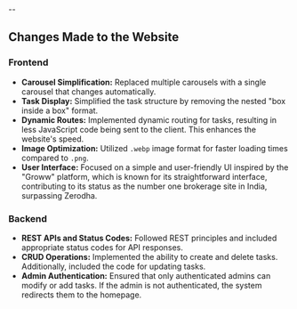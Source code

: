 
--
## Changes Made to the Website

### Frontend
- **Carousel Simplification:** Replaced multiple carousels with a single carousel that changes automatically.
- **Task Display:** Simplified the task structure by removing the nested "box inside a box" format.
- **Dynamic Routes:** Implemented dynamic routing for tasks, resulting in less JavaScript code being sent to the client. This enhances the website's speed.
- **Image Optimization:** Utilized `.webp` image format for faster loading times compared to `.png`.
- **User Interface:** Focused on a simple and user-friendly UI inspired by the "Groww" platform, which is known for its straightforward interface, contributing to its status as the number one brokerage site in India, surpassing Zerodha.

### Backend
- **REST APIs and Status Codes:** Followed REST principles and included appropriate status codes for API responses.
- **CRUD Operations:** Implemented the ability to create and delete tasks. Additionally, included the code for updating tasks.
- **Admin Authentication:** Ensured that only authenticated admins can modify or add tasks. If the admin is not authenticated, the system redirects them to the homepage.

